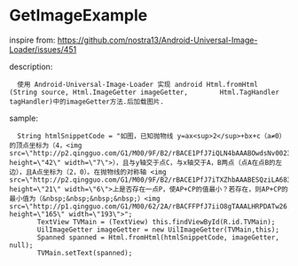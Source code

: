 GetImageExample
===============

  inspire from: https://github.com/nostra13/Android-Universal-Image-Loader/issues/451
  
  description:
  
      使用 Android-Universal-Image-Loader 实现 android Html.fromHtml (String source, Html.ImageGetter imageGetter,        Html.TagHandler tagHandler)中的imageGetter方法.后加载图片.
  
  sample:
      
      String htmlSnippetCode = "如图，已知抛物线 y=ax<sup>2</sup>+bx+c（a≠0）的顶点坐标为（4，<img src=\"http://p2.qingguo.com/G1/M00/9F/B2/rBACE1PfJ7iQLN4bAAABOwdsNv0023.png\" height=\"42\" width=\"7\">），且与y轴交于点C，与x轴交于A，B两点（点A在点B的左边），且A点坐标为（2，0）。在抛物线的对称轴 <img src=\"http://p2.qingguo.com/G1/M00/9F/B2/rBACE1PfJ7iTXZhbAAABESQziLA683.png\" height=\"21\" width=\"6\">上是否存在一点P，使AP+CP的值最小？若存在，则AP+CP的最小值为（&nbsp;&nbsp;&nbsp;&nbsp;）<img src=\"http://p1.qingguo.com/G1/M00/62/2A/rBACFFPfJ7iiO8gTAAALHRPDATw26.jpeg\" height=\"165\" width=\"193\">";
           TextView TVMain = (TextView) this.findViewById(R.id.TVMain);
           UilImageGetter imageGetter = new UilImageGetter(TVMain,this);
           Spanned spanned = Html.fromHtml(htmlSnippetCode, imageGetter, null);
           TVMain.setText(spanned);
